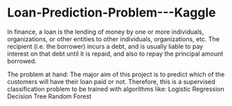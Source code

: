 # Loan-Prediction-Problem---Kaggle

In finance, a loan is the lending of money by one or more individuals, organizations, or other entities to other individuals, organizations, etc. The recipient (i.e. the borrower) incurs a debt, and is usually liable to pay interest on that debt until it is repaid, and also to repay the principal amount borrowed.

The problem at hand: The major aim of this project is to predict which of the customers will have their loan paid or not. Therefore, this is a supervised classification problem to be trained with algorithms like:
   Logistic Regression
   Decision Tree
   Random Forest
